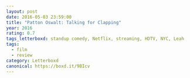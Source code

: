 ```yaml
---
layout: post 
date: 2016-05-03 23:59:00
title: "Patton Oswalt: Talking for Clapping"
year: 2016
rating: 0.7
tags_letterboxd: standup comedy, Netflix, streaming, HDTV, NYC, Leah
tags:
  - film
  - review
category: Letterboxd
canonical: https://boxd.it/9BIcv
---
```


